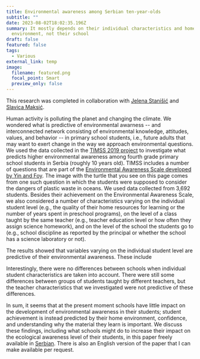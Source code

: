 ```yaml
---
title: Environmental awareness among Serbian ten-year-olds
subtitle: ""
date: 2023-08-02T18:02:35.196Z
summary: It mostly depends on their individual characteristics and home
  environment, not their school
draft: false
featured: false
tags:
  - Various
external_link: temp
image:
  filename: featured.png
  focal_point: Smart
  preview_only: false
---
```

This research was completed in collaboration with [Jelena Stanišić](https://scholar.google.com/citations?user=yWZ6OFEAAAAJ&hl=sr&oi=ao) and [Slavica Maksić](https://scholar.google.com/citations?user=Bt3DWK4AAAAJ&hl=sr&oi=ao).

Human activity is polluting the planet and changing the climate. We wondered what is predictive of environmental awarness -- and interconnected network consisting of environmental knowledge, attitudes, values, and behavior -- in primary school students, i.e., future adults that may want to exert change in the way we approach environmental questions. We used the data collected in the [TIMSS 2019 project](https://timssandpirls.bc.edu/timss2019/) to investigate what predicts higher environmental awareness among fourth grade primary school students in Serbia (roughly 10 years old). TIMSS includes a number of questions that are part of the [Environmental Awareness Scale developed by Yin and Foy](https://timssandpirls.bc.edu/timss2019/methods/pdf/T19_MP_Ch18-environmental-scales.pdf). The image with the turtle that you see on this page comes from one such question in which the students were supposed to consider the dangers of plastic waste in oceans. We used data collected from 3,692 students. Besides their achievement on the Environmental Awareness Scale, we also considered a number of characteristics varying on the individual student level (e.g., the quality of their home resources for learning or the number of years spent in preschool programs), on the level of a class taught by the same teacher (e.g., teacher education level or how often they assign science homework), and on the level of the school the students go to (e.g., school discipline as reported by the principal or whether the school has a science laboratory or not).

The results showed that variables varying on the individual student level are predictive of their environmental awareness. These include 

I﻿nterestingly, there were no differences between schools when individual student characteristics are taken into account. There were still some differences between groups of students taught by different teachers, but the teacher characteristics that we investigated were not predictive of these differences.

In sum, it seems that at the present moment schools have little impact on the development of environmental awareness in their students; student achievement is instead predicted by their home environment, confidence, and understanding why the material they learn is important. We discuss these findings, including what schools might do to increase their impact on the ecological awareness level of their students, in this paper freely available in [Serbian](https://doiserbia.nb.rs/Article.aspx?ID=0579-64312301051S). There is also an English version of the paper that I can make available per request.
